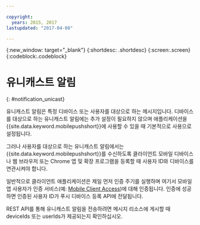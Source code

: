 ```yaml
---

copyright:
  years: 2015, 2017
lastupdated: "2017-04-08"

---
```

{:new_window: target="_blank"}
{:shortdesc: .shortdesc}
{:screen:.screen}
{:codeblock:.codeblock}

# 유니캐스트 알림
{: #notification_unicast}


유니캐스트 알림은 특정 디바이스 또는 사용자를 대상으로 하는 메시지입니다. 디바이스를 대상으로 하는 유니캐스트 알림에는 추가 설정이 필요하지 않으며 애플리케이션을 {{site.data.keyword.mobilepushshort}}에 사용할 수 있을 때 기본적으로 사용으로 설정됩니다. 

그러나 사용자를 대상으로 하는 유니캐스트 알림에서는 {{site.data.keyword.mobilepushshort}}를 수신하도록 클라이언트 모바일 디바이스나 웹 브라우저 또는 Chrome 앱 및 확장 프로그램을 등록할 때 사용자 ID와 디바이스를 연관시켜야 합니다.    

일반적으로 클라이언트 애플리케이션은 제일 먼저 인증 주기를 실행하며 여기서 모바일 앱 사용자가 인증 서비스(예: [Mobile Client Access](docs/services/mobileaccess/index.html))에 대해 인증됩니다. 인증에 성공하면 인증된 사용자 ID가 푸시 디바이스 등록 API에 전달됩니다.  

REST API를 통해 유니캐스트 알림을 전송하려면 메시지 리소스에 게시할 때 deviceIds 또는 userIds가 제공되는지 확인하십시오. 
